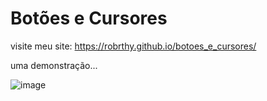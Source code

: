 # Botões e Cursores

visite meu site: https://robrthy.github.io/botoes_e_cursores/

uma demonstração...

![image](https://github.com/Robrthy/botoes_e_cursores/assets/121112152/0561489f-db14-43ba-908e-cff5a5364cf2)
